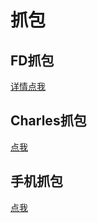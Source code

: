 # 抓包

## FD抓包 

 [详情点我](https://www.52pojie.cn/thread-854434-1-6.html)

## Charles抓包

[点我](Charles.md)



## 手机抓包

[点我](https://www.52pojie.cn/thread-854434-1-6.html)